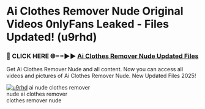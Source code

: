 # Ai Clothes Remover Nude Original Videos 0nlyFans Leaked - Files Updated! (u9rhd)

<h3>🔴 CLICK HERE 🌐==►► <a href="https://tinyurl.com/yc6ubb5a" rel="nofollow">Ai Clothes Remover Nude Updated Files</a></h3>

Get Ai Clothes Remover Nude and all content. Now you can access all videos and pictures of Ai Clothes Remover Nude. New Updated Files 2025!

[![u9rhd](https://i.imgur.com/7eu0CRL.gif)](https://tinyurl.com/yc6ubb5a)
ai nude clothes remover<br>
nude ai clothes remover<br>
clothes remover nude